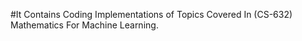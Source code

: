 #It Contains Coding Implementations of Topics Covered In (CS-632) Mathematics For Machine Learning.
